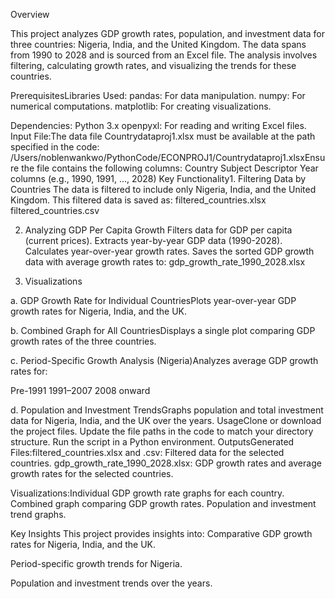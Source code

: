Overview 

This project analyzes GDP growth rates, population, and investment data for three countries: Nigeria, India, and the United Kingdom. The data spans from 1990 to 2028 and is sourced from an Excel file. The analysis involves filtering, calculating growth rates, and visualizing the trends for these countries.

PrerequisitesLibraries Used:
pandas: For data manipulation.
numpy: For numerical computations.
matplotlib: For creating visualizations.

Dependencies:
Python 3.x
openpyxl: For reading and writing Excel files.
Input File:The data file Countrydataproj1.xlsx must be available at the path specified in the code:
/Users/noblenwankwo/PythonCode/ECONPROJ1/Countrydataproj1.xlsxEnsure the file contains the following columns:
Country
Subject Descriptor
Year columns (e.g., 1990, 1991, ..., 2028)
Key Functionality1. Filtering Data by Countries 
The data is filtered to include only Nigeria, India, and the United Kingdom. This filtered data is saved as:
filtered_countries.xlsx
filtered_countries.csv

2. Analyzing GDP Per Capita Growth Filters data for GDP per capita (current prices).
Extracts year-by-year GDP data (1990-2028).
Calculates year-over-year growth rates.
Saves the sorted GDP growth data with average growth rates to:
gdp_growth_rate_1990_2028.xlsx

3. Visualizations

a. GDP Growth Rate for Individual CountriesPlots year-over-year GDP growth rates for Nigeria, India, and the UK.

b. Combined Graph for All CountriesDisplays a single plot comparing GDP growth rates of the three countries.

c. Period-Specific Growth Analysis (Nigeria)Analyzes average GDP growth rates for:

Pre-1991
1991–2007
2008 onward

d. Population and Investment TrendsGraphs population and total investment data for Nigeria, India, and the UK over the years.
UsageClone or download the project files.
Update the file paths in the code to match your directory structure.
Run the script in a Python environment.
OutputsGenerated Files:filtered_countries.xlsx and .csv: Filtered data for the selected countries.
gdp_growth_rate_1990_2028.xlsx: GDP growth rates and average growth rates for the selected countries.

Visualizations:Individual GDP growth rate graphs for each country.
Combined graph comparing GDP growth rates.
Population and investment trend graphs.

Key Insights This project provides insights into:
Comparative GDP growth rates for Nigeria, India, and the UK.

Period-specific growth trends for Nigeria.

Population and investment trends over the years.

 


